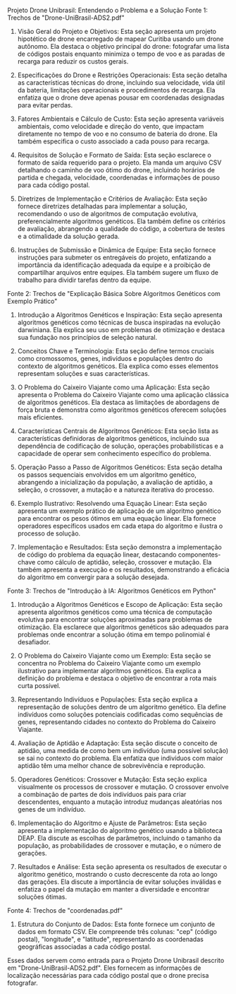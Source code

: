 Projeto Drone Unibrasil: Entendendo o Problema e a Solução
Fonte 1: Trechos de "Drone-UniBrasil-ADS2.pdf"
1. Visão Geral do Projeto e Objetivos: Esta seção apresenta um projeto hipotético de drone encarregado de mapear Curitiba usando um drone autônomo. Ela destaca o objetivo principal do drone: fotografar uma lista de códigos postais enquanto minimiza o tempo de voo e as paradas de recarga para reduzir os custos gerais.

2. Especificações do Drone e Restrições Operacionais: Esta seção detalha as características técnicas do drone, incluindo sua velocidade, vida útil da bateria, limitações operacionais e procedimentos de recarga. Ela enfatiza que o drone deve apenas pousar em coordenadas designadas para evitar perdas.

3. Fatores Ambientais e Cálculo de Custo: Esta seção apresenta variáveis ambientais, como velocidade e direção do vento, que impactam diretamente no tempo de voo e no consumo de bateria do drone. Ela também especifica o custo associado a cada pouso para recarga.

4. Requisitos de Solução e Formato de Saída: Esta seção esclarece o formato de saída requerido para o projeto. Ela manda um arquivo CSV detalhando o caminho de voo ótimo do drone, incluindo horários de partida e chegada, velocidade, coordenadas e informações de pouso para cada código postal.

5. Diretrizes de Implementação e Critérios de Avaliação: Esta seção fornece diretrizes detalhadas para implementar a solução, recomendando o uso de algoritmos de computação evolutiva, preferencialmente algoritmos genéticos. Ela também define os critérios de avaliação, abrangendo a qualidade do código, a cobertura de testes e a otimalidade da solução gerada.

6. Instruções de Submissão e Dinâmica de Equipe: Esta seção fornece instruções para submeter os entregáveis do projeto, enfatizando a importância da identificação adequada da equipe e a proibição de compartilhar arquivos entre equipes. Ela também sugere um fluxo de trabalho para dividir tarefas dentro da equipe.

Fonte 2: Trechos de "Explicação Básica Sobre Algoritmos Genéticos com Exemplo Prático"
1. Introdução a Algoritmos Genéticos e Inspiração: Esta seção apresenta algoritmos genéticos como técnicas de busca inspiradas na evolução darwiniana. Ela explica seu uso em problemas de otimização e destaca sua fundação nos princípios de seleção natural.

2. Conceitos Chave e Terminologia: Esta seção define termos cruciais como cromossomos, genes, indivíduos e populações dentro do contexto de algoritmos genéticos. Ela explica como esses elementos representam soluções e suas características.

3. O Problema do Caixeiro Viajante como uma Aplicação: Esta seção apresenta o Problema do Caixeiro Viajante como uma aplicação clássica de algoritmos genéticos. Ela destaca as limitações de abordagens de força bruta e demonstra como algoritmos genéticos oferecem soluções mais eficientes.

4. Características Centrais de Algoritmos Genéticos: Esta seção lista as características definidoras de algoritmos genéticos, incluindo sua dependência de codificação de solução, operações probabilísticas e a capacidade de operar sem conhecimento específico do problema.

5. Operação Passo a Passo de Algoritmos Genéticos: Esta seção detalha os passos sequenciais envolvidos em um algoritmo genético, abrangendo a inicialização da população, a avaliação de aptidão, a seleção, o crossover, a mutação e a natureza iterativa do processo.

6. Exemplo Ilustrativo: Resolvendo uma Equação Linear: Esta seção apresenta um exemplo prático de aplicação de um algoritmo genético para encontrar os pesos ótimos em uma equação linear. Ela fornece operadores específicos usados em cada etapa do algoritmo e ilustra o processo de solução.

7. Implementação e Resultados: Esta seção demonstra a implementação de código do problema da equação linear, destacando componentes-chave como cálculo de aptidão, seleção, crossover e mutação. Ela também apresenta a execução e os resultados, demonstrando a eficácia do algoritmo em convergir para a solução desejada.

Fonte 3: Trechos de "Introdução à IA: Algoritmos Genéticos em Python"
1. Introdução a Algoritmos Genéticos e Escopo de Aplicação: Esta seção apresenta algoritmos genéticos como uma técnica de computação evolutiva para encontrar soluções aproximadas para problemas de otimização. Ela esclarece que algoritmos genéticos são adequados para problemas onde encontrar a solução ótima em tempo polinomial é desafiador.

2. O Problema do Caixeiro Viajante como um Exemplo: Esta seção se concentra no Problema do Caixeiro Viajante como um exemplo ilustrativo para implementar algoritmos genéticos. Ela explica a definição do problema e destaca o objetivo de encontrar a rota mais curta possível.

3. Representando Indivíduos e Populações: Esta seção explica a representação de soluções dentro de um algoritmo genético. Ela define indivíduos como soluções potenciais codificadas como sequências de genes, representando cidades no contexto do Problema do Caixeiro Viajante.

4. Avaliação de Aptidão e Adaptação: Esta seção discute o conceito de aptidão, uma medida de como bem um indivíduo (uma possível solução) se sai no contexto do problema. Ela enfatiza que indivíduos com maior aptidão têm uma melhor chance de sobrevivência e reprodução.

5. Operadores Genéticos: Crossover e Mutação: Esta seção explica visualmente os processos de crossover e mutação. O crossover envolve a combinação de partes de dois indivíduos pais para criar descendentes, enquanto a mutação introduz mudanças aleatórias nos genes de um indivíduo.

6. Implementação do Algoritmo e Ajuste de Parâmetros: Esta seção apresenta a implementação do algoritmo genético usando a biblioteca DEAP. Ela discute as escolhas de parâmetros, incluindo o tamanho da população, as probabilidades de crossover e mutação, e o número de gerações.

7. Resultados e Análise: Esta seção apresenta os resultados de executar o algoritmo genético, mostrando o custo decrescente da rota ao longo das gerações. Ela discute a importância de evitar soluções inválidas e enfatiza o papel da mutação em manter a diversidade e encontrar soluções ótimas.

Fonte 4: Trechos de "coordenadas.pdf"
1. Estrutura do Conjunto de Dados: Esta fonte fornece um conjunto de dados em formato CSV. Ele compreende três colunas: "cep" (código postal), "longitude", e "latitude", representando as coordenadas geográficas associadas a cada código postal.

Esses dados servem como entrada para o Projeto Drone Unibrasil descrito em "Drone-UniBrasil-ADS2.pdf". Eles fornecem as informações de localização necessárias para cada código postal que o drone precisa fotografar.